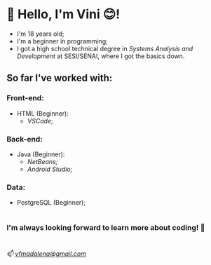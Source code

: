 # 👋 Hello, I'm **Vini** 😊!

- I'm 18 years old;
- I'm a beginner in programming;
- I got a high school technical degree in *Systems Analysis and Development* at SESI/SENAI, where I got the basics down.


## So far I've worked with:

   ### **Front-end:**
   - HTML (Beginner): 
     - *VSCode*;
     
   ### **Back-end:**
   - Java (Beginner): 
     - *NetBeans;*
     - *Android Studio;*
     
   ### **Data:**
   - PostgreSQL (Beginner);
#
### **I'm always looking forward to learn more about coding! 🤗**
#

*📫 vfmadalena@gmail.com*
